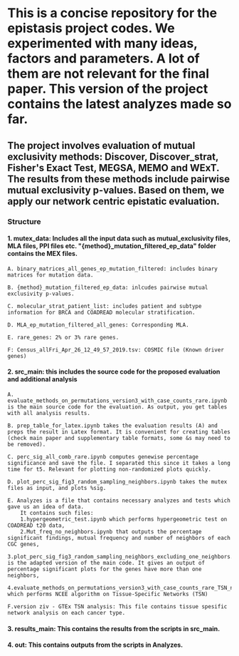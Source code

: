 # This is a concise repository for the epistasis project codes. We experimented with many ideas, factors and parameters. A lot of them are not relevant for the final paper. This version of the project contains the latest analyzes made so far. 

## The project involves evaluation of mutual exclusivity methods: Discover, Discover_strat, Fisher's Exact Test, MEGSA, MEMO and WExT. The results from these methods include pairwise mutual exclusivity p-values. Based on them, we apply our network centric epistatic evaluation.

### Structure

#### 1. mutex_data: Includes all the input data such as mutual_exclusivity files, MLA files, PPI files etc. "{method}_mutation_filtered_ep_data" folder contains the MEX files.

	A. binary_matrices_all_genes_ep_mutation_filtered: includes binary matrices for mutation data.

	B. {method}_mutation_filtered_ep_data: inlcudes pairwise mutual exclusivity p-values.

	C. molecular_strat_patient_list: includes patient and subtype information for BRCA and COADREAD molecular stratification.

	D. MLA_ep_mutation_filtered_all_genes: Corresponding MLA.

	E. rare_genes: 2% or 3% rare genes.

	F: Census_allFri_Apr_26_12_49_57_2019.tsv: COSMIC file (Known driver genes)


#### 2. src_main: this includes the source code for the proposed evaluation and additional analysis

	A. evaluate_methods_on_permutations_version3_with_case_counts_rare.ipynb is the main source code for the evaluation. As output, you get tables with all analysis results.

	B. prep_table_for_latex.ipynb takes the evaluation results (A) and preps the result in Latex format. It is convenient for creating tables (check main paper and supplementary table formats, some &s may need to be removed).

	C. perc_sig_all_comb_rare.ipynb computes genewise percentage significance and save the file. I separated this since it takes a long time for t5. Relevant for plotting non-randomized plots quickly.

	D. plot_perc_sig_fig3_random_sampling_neighbors.ipynb takes the mutex files as input, and plots %sig.

	E. Analyzes is a file that contains necessary analyzes and tests which gave us an idea of data. 
		It contains such files:
		1.hypergeometric_test.ipynb which performs hypergeometric test on COADREAD t20 data,
		2.Mut_freq_no_neighbors.ipynb that outputs the percentage significant findings, mutual frequency and number of neighbors of each CGC genes,
		3.plot_perc_sig_fig3_random_sampling_neighbors_excluding_one_neighbors.ipynb is the adapted version of the main code. It gives an output of percentage significant plots for the genes have more than one neighbors,
		4.evaluate_methods_on_permutations_version3_with_case_counts_rare_TSN_networks.ipynb which performs NCEE algorithm on Tissue-Specific Networks (TSN)

	F.version ziv - GTEx TSN analysis: This file contains tissue spesific network analysis on each cancer type. 

#### 3. results_main: This contains the results from the scripts in src_main.

#### 4. out: This contains outputs from the scripts in Analyzes. 

